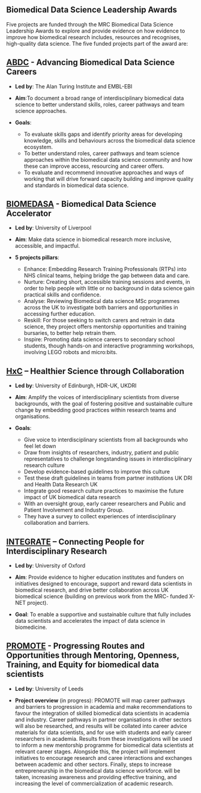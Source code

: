 ## Biomedical Data Science Leadership Awards

Five projects are funded through the MRC Biomedical Data Science Leadership Awards to explore and provide evidence on how evidence to improve how
biomedical research includes, resources and recognises, high-quality data science.
The five funded projects part of the award are:

## [ABDC](https://www.turing.ac.uk/research/research-projects/advancing-biomedical-data-science-careers) - Advancing Biomedical Data Science Careers 
- **Led by**: The Alan Turing Institute and EMBL-EBI

- **Aim**:To document a broad range of interdisciplinary biomedical data science to better understand skills, roles, career pathways and team science approaches.
  
- **Goals**:
  - To evaluate skills gaps and identify priority areas for developing knowledge, skills and behaviours across the biomedical data science ecosystem.
  - To better understand roles, career pathways and team science approaches within the biomedical data science community and how these can improve
    access, resourcing and career offers.
  - To evaluate and recommend innovative approaches and ways of working that will  drive forward capacity building and improve quality and standards
    in biomedical data science. 
  
## [BIOMEDASA](https://www.liverpool.ac.uk/computational-biology-facility/biomedasa/) - Biomedical Data Science Accelerator  
- **Led by**: University of Liverpool 

- **Aim**: Make data science in biomedical research more inclusive, accessible, and impactful.

- **5 projects pillars**: 
  - Enhance: Embedding Research Training Professionals (RTPs) into NHS clinical teams, helping bridge the gap between data and care. 
  - Nurture: Creating short, accessible training sessions and events, in order to help people with little or no background in data science gain practical skills and confidence. 
  - Analyse: Reviewing Biomedical data science MSc programmes across the UK to investigate both barriers and opportunities in accessing further education.  
  - Reskill: For those seeking to switch carers and retrain in data science, they project offers mentorship opportunities and training bursaries, to better help retrain them.  
  - Inspire: Promoting data science careers to secondary school students, though hands-on and interactive programming workshops, involving LEGO robots and micro:bits.  

## [HxC](https://www.ukdri.ac.uk/hxc-healthier-science-through-collaboration) – Healthier Science through Collaboration 
- **Led by**: University of Edinburgh, HDR-UK, UKDRI 

- **Aim**: Amplify the voices of interdisciplinary scientists from diverse backgrounds, with the goal of fostering positive and sustainable culture
  change by embedding good practices within research teams and organisations.

- **Goals**: 
  - Give voice to interdisciplinary scientists from all backgrounds who feel let down
  - Draw from insights of researchers, industry, patient and public representatives to challenge longstanding issues in interdisciplinary research culture
  - Develop evidence-based guidelines to improve this culture
  - Test these draft guidelines in teams from partner institutions UK DRI and Health Data Research UK
  - Integrate good research culture practices to maximise the future impact of UK biomedical data research
  - With an oversight group, early career researchers and Public and Patient Involvement and Industry Group.
  - They have a survey to collect experiences of interdisciplinary collaboration and barriers.

## [INTEGRATE](https://integrate-bio.org/) – Connecting People for Interdisciplinary Research
- **Led by**: University of Oxford
  
- **Aim**: Provide evidence to higher education institutes and funders on initiatives designed to encourage, support and reward data scientists in
  biomedical research, and drive better collaboration across UK biomedical science (building on previous work from the MRC- funded X-NET project).

- **Goal**: To enable a supportive and sustainable culture that fully includes data scientists and accelerates the impact of data science in
  biomedicine.

## [PROMOTE](https://biologicalsciences.leeds.ac.uk/research-project/1/faculty-of-biological-sciences/710/biomedical-data-science-and-careers-leadership-group) - Progressing Routes and Opportunities through Mentoring, Openness, Training, and Equity for biomedical data scientists

- **Led by**: University of Leeds

- **Project overview** (in progress): 
PROMOTE will map career pathways and barriers to progression in academia and make recommendations to favour the integration of skilled biomedical
data scientists in academia and industry. Career pathways in partner organisations in other sectors will also be researched, and results will be
collated into career advice materials for data scientists, and for use with students and early career researchers in academia. Results from these
investigations will be used to inform a new mentorship programme for biomedical data scientists at relevant career stages. Alongside this, the
project will implement initiatives to encourage research and caree interactions and exchanges between academic and other sectors. Finally, steps to
increase entrepreneurship in the biomedical data science workforce.
will be taken, increasing awareness and providing effective training, and increasing the level of commercialization of academic research.
